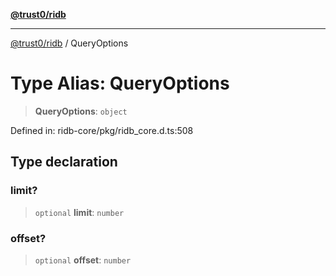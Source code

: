 [**@trust0/ridb**](../README.md)

***

[@trust0/ridb](../README.md) / QueryOptions

# Type Alias: QueryOptions

> **QueryOptions**: `object`

Defined in: ridb-core/pkg/ridb\_core.d.ts:508

## Type declaration

### limit?

> `optional` **limit**: `number`

### offset?

> `optional` **offset**: `number`
